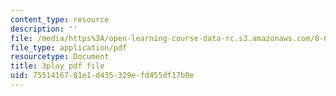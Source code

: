 ```yaml
---
content_type: resource
description: ''
file: /media/https%3A/open-learning-course-data-rc.s3.amazonaws.com/8-04-quantum-physics-i-spring-2016/7551416781e1d435329efd455df17b0e_byEaU9ILHmw.pdf
file_type: application/pdf
resourcetype: Document
title: 3play pdf file
uid: 75514167-81e1-d435-329e-fd455df17b0e
---
```


